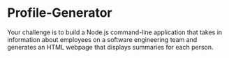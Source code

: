 # Profile-Generator
Your challenge is to build a Node.js command-line application that takes in information about employees on a software engineering team and generates an HTML webpage that displays summaries for each person.
